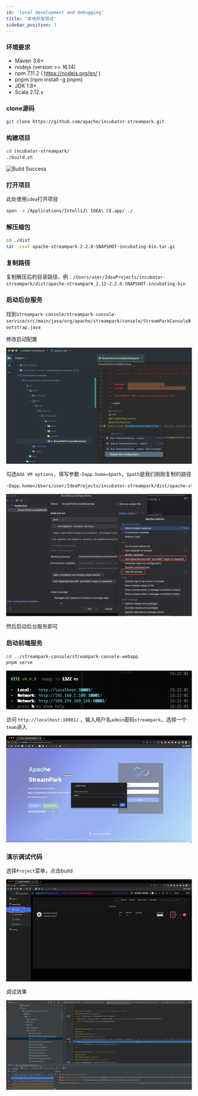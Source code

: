 ```yaml
---
id: 'local development and debugging'
title: '本地开发调试'
sidebar_position: 3
---
```


### 环境要求

- Maven 3.6+
- nodejs (version >= 16.14)
- npm 7.11.2 ( https://nodejs.org/en/ )
- pnpm (npm install -g pnpm)
- JDK 1.8+
- Scala 2.12.x

### clone源码

```bash
git clone https://github.com/apache/incubator-streampark.git
```

### 构建项目

```bash
cd incubator-streampark/
./build.sh
```

![Build Success](/doc/image/streampark_build_success.png)

### 打开项目

此处使用`idea`打开项目

```bash
open -a /Applications/IntelliJ\ IDEA\ CE.app/ ./
```

### 解压缩包

```bash
cd ./dist
tar -zxvf apache-streampark-2.2.0-SNAPSHOT-incubating-bin.tar.gz
```

### 复制路径

复制解压后的目录路径，例：`/Users/user/IdeaProjects/incubator-streampark/dist/apache-streampark_2.12-2.2.0-SNAPSHOT-incubating-bin`

### 启动后台服务

找到`streampark-console/streampark-console-service/src/main/java/org/apache/streampark/console/StreamParkConsoleBootstrap.java`

修改启动配置

![Streampark Modify Run Configuration](/doc/image/streampark_modify_run_configuration.jpg)

勾选`Add VM options`，填写参数`-Dapp.home=$path`，`$path`是我们刚刚复制的路径

```bash
-Dapp.home=/Users/user/IdeaProjects/incubator-streampark/dist/apache-streampark_2.12-2.2.0-SNAPSHOT-incubating-bin
```

![Streampark Run Config](/doc/image/streampark_run_config.jpeg)

然后启动后台服务即可

### 启动前端服务

```bash
cd ../streampark-console/streampark-console-webapp
pnpm serve
```

![Streampark Frontend Running](/doc/image/streampark_frontend_running.png)

访问 `http://localhost:10001/` ，输入用户名`admin`密码`streampark`，选择一个`team`进入

![Streampark Select Team](/doc/image/streampark_select_team.jpg)

### 演示调试代码

选择`Project`菜单，点击build

![Streampark Project Build](/doc/image/streampark_project_build.png)

调试效果

![Streampark Debugging](/doc/image/streampark_debugging.png)